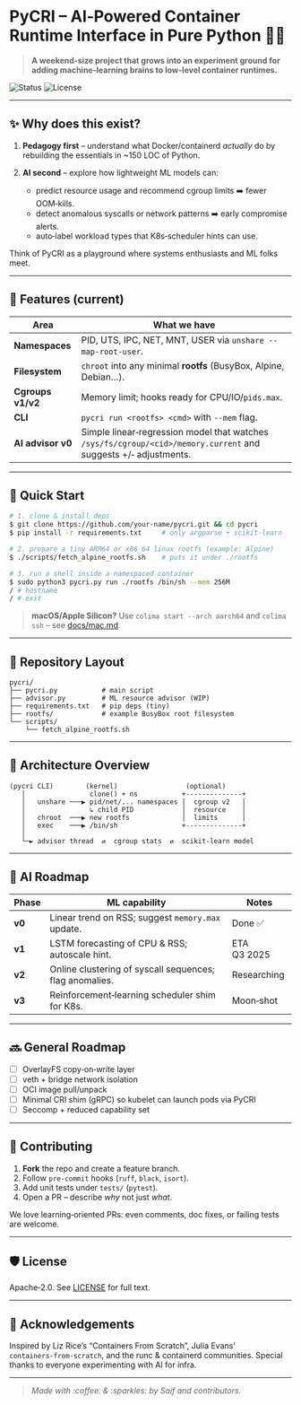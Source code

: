 # PyCRI – AI‑Powered Container Runtime Interface in Pure Python 🐍🧠

> **A weekend‑size project that grows into an experiment ground for adding machine‑learning brains to low‑level container runtimes.**

![Status](https://img.shields.io/badge/status-experimental-orange) ![License](https://img.shields.io/github/license/your-name/pycri)

---

## ✨ Why does this exist?

1. **Pedagogy first** – understand what Docker/containerd _actually_ do by rebuilding the essentials in \~150 LOC of Python.
2. **AI second** – explore how lightweight ML models can:

   - predict resource usage and recommend cgroup limits ➡️ fewer OOM‑kills.
   - detect anomalous syscalls or network patterns ➡️ early compromise alerts.
   - auto‑label workload types that K8s‑scheduler hints can use.

Think of PyCRI as a playground where systems enthusiasts and ML folks meet.

---

## 🚀 Features (current)

| Area              | What we have                                                                                                    |
| ----------------- | --------------------------------------------------------------------------------------------------------------- |
| **Namespaces**    | PID, UTS, IPC, NET, MNT, USER via `unshare --map-root-user`.                                                    |
| **Filesystem**    | `chroot` into any minimal **rootfs** (BusyBox, Alpine, Debian…).                                                |
| **Cgroups v1/v2** | Memory limit; hooks ready for CPU/IO/`pids.max`.                                                                |
| **CLI**           | `pycri run <rootfs> <cmd>` with `--mem` flag.                                                                   |
| **AI advisor v0** | Simple linear‑regression model that watches `/sys/fs/cgroup/<cid>/memory.current` and suggests +/‑ adjustments. |

---

## 🏁 Quick Start

```bash
# 1. clone & install deps
$ git clone https://github.com/your-name/pycri.git && cd pycri
$ pip install -r requirements.txt     # only argparse + scikit‑learn

# 2. prepare a tiny ARM64 or x86_64 linux rootfs (example: Alpine)
$ ./scripts/fetch_alpine_rootfs.sh    # puts it under ./rootfs

# 3. run a shell inside a namespaced container
$ sudo python3 pycri.py run ./rootfs /bin/sh --mem 256M
/ # hostname
/ # exit
```

> **macOS/Apple Silicon?** Use `colima start --arch aarch64` and `colima ssh` – see [docs/mac.md](docs/mac.md).

---

## 🧩 Repository Layout

```
pycri/
├── pycri.py           # main script
├── advisor.py         # ML resource advisor (WIP)
├── requirements.txt   # pip deps (tiny)
├── rootfs/            # example BusyBox root filesystem
└── scripts/
    └── fetch_alpine_rootfs.sh
```

---

## 📝 Architecture Overview

```
(pycri CLI)        (kernel)                 (optional)
   │                clone() + ns           +--------------+
   │   unshare ───▶ pid/net/... namespaces │  cgroup v2   │
   │                ↳ child PID            │  resource    │
   │   chroot  ───▶ new rootfs             │  limits      │
   │   exec    ───▶ /bin/sh                +--------------+
   │
   └─► advisor thread  ⇄  cgroup stats  ⇄  scikit‑learn model
```

---

## 🤖 AI Roadmap

| Phase  | ML capability                                           | Notes       |
| ------ | ------------------------------------------------------- | ----------- |
| **v0** | Linear trend on RSS; suggest `memory.max` update.       | Done ✅     |
| **v1** | LSTM forecasting of CPU & RSS; autoscale hint.          | ETA Q3 2025 |
| **v2** | Online clustering of syscall sequences; flag anomalies. | Researching |
| **v3** | Reinforcement‑learning scheduler shim for K8s.          | Moon‑shot   |

---

## 🔜 General Roadmap

- [ ] OverlayFS copy‑on‑write layer
- [ ] veth + bridge network isolation
- [ ] OCI image pull/unpack
- [ ] Minimal CRI shim (gRPC) so kubelet can launch pods via PyCRI
- [ ] Seccomp + reduced capability set

---

## 🤝 Contributing

1. **Fork** the repo and create a feature branch.
2. Follow `pre-commit` hooks (`ruff`, `black`, `isort`).
3. Add unit tests under `tests/` (`pytest`).
4. Open a PR – describe _why_ not just _what_.

We love learning‑oriented PRs: even comments, doc fixes, or failing tests are welcome.

---

## 🛡️ License

Apache‑2.0. See [LICENSE](LICENSE) for full text.

---

## 🙏 Acknowledgements

Inspired by Liz Rice’s “Containers From Scratch”, Julia Evans’ `containers‑from‑scratch`, and the runc & containerd communities. Special thanks to everyone experimenting with AI for infra.

---

> _Made with \:coffee: & \:sparkles: by Saif and contributors._
